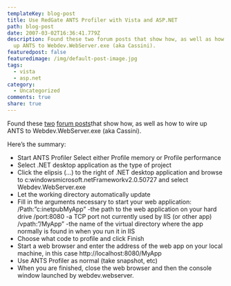 ```yaml
---
templateKey: blog-post
title: Use RedGate ANTS Profiler with Vista and ASP.NET
path: blog-post
date: 2007-03-02T16:36:41.779Z
description: Found these two forum posts that show how, as well as how to wire
  up ANTS to Webdev.WebServer.exe (aka Cassini).
featuredpost: false
featuredimage: /img/default-post-image.jpg
tags:
  - vista
  - asp.net
category:
  - Uncategorized
comments: true
share: true
---
```

<!--StartFragment-->

Found these [two](http://www.red-gate.com/MessageBoard/viewtopic.php?t=3770&highlight=vista) [forum posts](http://www.red-gate.com/MessageBoard/viewtopic.php?t=3472)that show how, as well as how to wire up ANTS to Webdev.WebServer.exe (aka Cassini).

Here’s the summary:

<!--EndFragment-->

* Start ANTS Profiler  Select either Profile memory or Profile performance 
* Select .NET desktop application as the type of project 
* Click the elipsis (…) to the right of .NET desktop application and browse to c:windowsmicrosoft.netFrameworkv2.0.50727 and select Webdev.WebServer.exe
* Let the working directory automatically update 
* Fill in the arguments necessary to start your web application: 
  /Path:”c:inetpubMyApp” -the path to the web application on your hard drive 
  /port:8080 -a TCP port not currently used by IIS (or other app) 
  /vpath:”/MyApp” -the name of the virtual directory where the app normally is found in when you run it in IIS 
* Choose what code to profile and click Finish 
* Start a web browser and enter the address of the web app on your local machine, in this case http://localhost:8080/MyApp 
* Use ANTS Profiler as normal (take snapshot, etc) 
* When you are finished, close the web browser and then the console window launched by webdev.webserver.